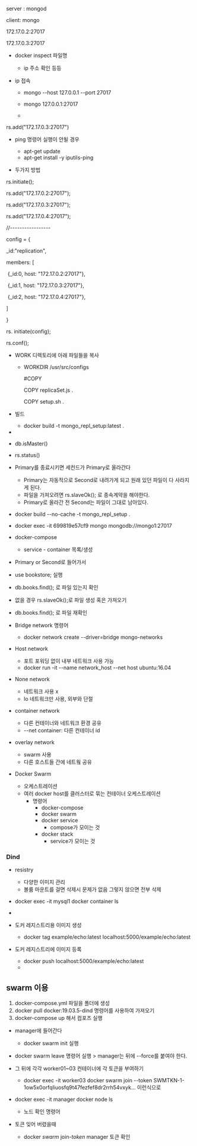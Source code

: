 server : mongod

client: mongo



172.17.0.2:27017

172.17.0.3:27017



- docker inspect 파일명
  - ip 주소 확인 등등



- ip 접속

  - mongo --host 127.0.0.1 --port 27017
  - mongo 127.0.0.1:27017

  

  

  - 

rs.add("172.17.0.3:27017")

- ping 명령어 실행이 안될 경우
  - apt-get update
  - apt-get install -y iputils-ping









- 두가지 방법

rs.initiate();

rs.add("172.17.0.2:27017");

rs.add("172.17.0.3:27017");

rs.add("172.17.0.4:27017");

//-----------------

config = {

  _id:"replication",

  members: [

​    {_id:0, host: "172.17.0.2:27017"},

​    {_id:1, host: "172.17.0.3:27017"},

​    {_id:2, host: "172.17.0.4:27017"},



  ]

}



rs. initiate(config);

rs.conf();



- WORK 디렉토리에 아래 파일들을 복사

  - WORKDIR /usr/src/configs

    \#COPY

    COPY replicaSet.js .

    COPY setup.sh .



- 빌드
  - docker build -t mongo_repl_setup:latest .



- 

  - db.isMaster()

  - rs.status()





- Primary를 종료시키면 세컨드가 Primary로 올라간다
  - Primary는 자동적으로 Second로 내려가게 되고 원래 있던 파일이 다 사라지게 된다.
  - 파일을 가져오려면 rs.slaveOk(); 로 종속계약을 해야한다.
  - Primary로 올라간 전 Second는 파일이 그대로 남아있다.
- docker build --no-cache -t mongo_repl_setup .
- docker exec -it 699819e57cf9 mongo mongodb://mongo1:27017





- docker-compose
  - service - container 목록/생성



- Primary or Second로 들어가서 
- use bookstore; 실행
- db.books.find(); 로 파일 있는지 확인
- 없을 경우 rs.slaveOk();로 파일 생성 혹은 가져오기
- db.books.find(); 로 파일 재확인



- Bridge network 명령어
  - docker network create --driver=bridge mongo-networks



- Host network
  - 포트 포워딩 없이 내부 네트워크 사용 가능
  - docker run -it --name network_host --net host ubuntu:16.04
- None network
  - 네트워크 사용 x
  - lo 네트워크만 사용, 외부와 단절
- container network
  - 다른 컨테이너와 네트워크 환경 공유
  - --net container: 다른 컨테이너 id

- overlay network
  - swarm 사용
  - 다른 호스트들 간에 네트웤 공유



- Docker Swarm 
  - 오케스트레이션
  - 여러 docker host를 클러스터로 묶는 컨테이너 오케스트레이션
    - 명령어
      - docker-compose
      - docker swarm
      - docker service
        - compose가 모이는 것
      - docker stack
        - service가 모이는 것

### Dind

- resistry
  - 다양한 이미지 관리
  - 볼륨 마운트를 걸면 삭제시 문제가 없음 그렇지 않으면 전부 삭제

- docker exec -it mysql1 docker container ls

- 





- 도커 레지스트리용 이미지 생성
  - docker tag example/echo:latest localhost:5000/example/echo:latest
- 도커 레지스트리에 이미지 등록
  - docker push localhost:5000/example/echo:latest
  - 



## swarm 이용

1. docker-compose.yml 파일을 폴더에 생성
2. docker pull docker:19.03.5-dind 명령어를 사용하여 가져오기
3. docker-compose up 해서 컴포즈 실행



- manager에 들어간다
  - docker swarm init 실행
- docker swarm leave 명령어 실행 >  manager는 뒤에 --force를 붙여야 한다.

- 그 뒤에 각각 worker01~03 컨테이너에 각 토큰을 부여하기
  - docker exec -it worker03 docker swarm join --token SWMTKN-1-1ow5x0orfqliuosfq9t47fezfef8dr2rrh54vxyk... 이런식으로
- docker exec -it manager docker node ls 
  - 노드 확인 명령어



- 토큰 잊어 버렸을때
  - docker *swarm* join-*token* manager 토큰 확인



